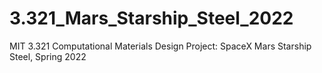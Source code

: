 # 3.321_Mars_Starship_Steel_2022
MIT 3.321 Computational Materials Design Project: SpaceX Mars Starship Steel, Spring 2022
